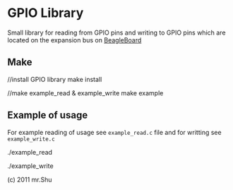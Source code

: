 GPIO Library
============

Small library for reading from GPIO pins and writing to GPIO pins which are located on the expansion bus
on [BeagleBoard](http://beagleboard.org)

Make
----------------
//install GPIO library
make install

//make example_read & example_write
make example

Example of usage
----------------

For example reading of usage see `example_read.c` file and for writting see `example_write.c`

./example_read

./example_write


(c) 2011 mr.Shu

